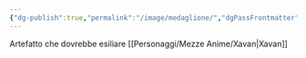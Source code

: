 ```yaml
---
{"dg-publish":true,"permalink":"/image/medaglione/","dgPassFrontmatter":true}
---
```


Artefatto che dovrebbe esiliare [[Personaggi/Mezze Anime/Xavan\|Xavan]]